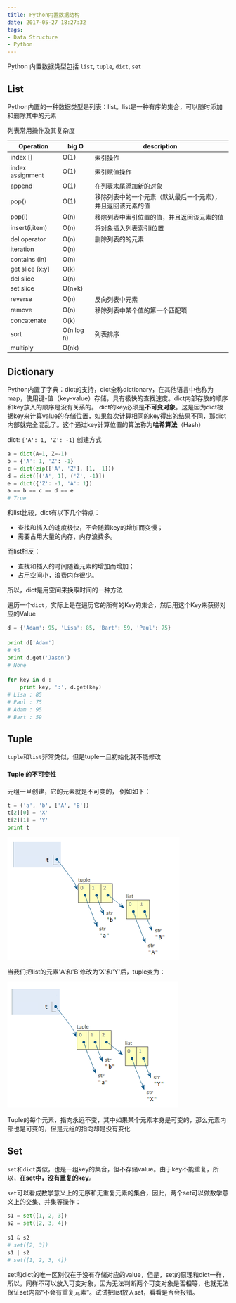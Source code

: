 ```yaml
---
title: Python内置数据结构
date: 2017-05-27 18:27:32
tags: 
- Data Structure
- Python
---
```



Python 内置数据类型包括 `list`, `tuple`, `dict`, `set`

## List

Python内置的一种数据类型是列表：list。list是一种有序的集合，可以随时添加和删除其中的元素

列表常用操作及其复杂度

Operation  | big O | description |
--|-- |-- |
index [] |	O(1) |	索引操作
index assignment	|	O(1)| 	索引赋值操作
append	|	O(1)|	在列表末尾添加新的对象
pop()	|	O(1)|	移除列表中的一个元素（默认最后一个元素），并且返回该元素的值
pop(i)	|	O(n)|	移除列表中索引位置的值，并且返回该元素的值
insert(i,item)	|	O(n)|	将对象插入列表索引i位置
del operator	|	O(n)|	删除列表的的元素
iteration	|	O(n)|
contains (in)	|	O(n)|
get slice [x:y]	|	O(k)|
del slice	|	O(n)|
set slice	|	O(n+k)|
reverse	|	O(n)|	反向列表中元素
remove | O(n) | 移除列表中某个值的第一个匹配项
concatenate	|	O(k)|
sort	|	O(n log n)|	列表排序
multiply	|	O(nk)|


<!-- more -->


## Dictionary

Python内置了字典：dict的支持，dict全称dictionary，在其他语言中也称为map，使用键-值（key-value）存储，具有极快的查找速度。dict内部存放的顺序和key放入的顺序是没有关系的。
dict的key必须是**不可变对象**。这是因为dict根据key来计算value的存储位置，如果每次计算相同的key得出的结果不同，那dict内部就完全混乱了。这个通过key计算位置的算法称为**哈希算法**（Hash）

dict: `{'A': 1, 'Z': -1}` 创建方式

``` python
a = dict(A=1, Z=-1)
b = {'A': 1, 'Z': -1}
c = dict(zip(['A', 'Z'], [1, -1]))
d = dict([('A', 1), ('Z', -1)])
e = dict({'Z': -1, 'A': 1})
a == b == c == d == e
# True
```

和list比较，dict有以下几个特点：

- 查找和插入的速度极快，不会随着key的增加而变慢；
- 需要占用大量的内存，内存浪费多。

而list相反：

- 查找和插入的时间随着元素的增加而增加；
- 占用空间小，浪费内存很少。

所以，dict是用空间来换取时间的一种方法

遍历一个`dict`，实际上是在遍历它的所有的Key的集合，然后用这个Key来获得对应的Value

``` python
d = {'Adam': 95, 'Lisa': 85, 'Bart': 59, 'Paul': 75}

print d['Adam']
# 95
print d.get('Jason')
# None

for key in d :
    print key, ':', d.get(key)
# Lisa : 85
# Paul : 75
# Adam : 95
# Bart : 59
```

## Tuple

`tuple`和`list`非常类似，但是tuple一旦初始化就不能修改

#### Tuple 的不可变性

元组一旦创建，它的元素就是不可变的， 例如如下：

``` python
t = ('a', 'b', ['A', 'B'])
t[2][0] = 'X'
t[2][1] = 'Y'
print t
```

![createTuple1](assets/Basic_DataStructure_Python-21a4b.png)

当我们把list的元素'A'和'B'修改为'X'和'Y'后，tuple变为：

![createTuple2](assets/Basic_DataStructure_Python-277bd.png)

Tuple的每个元素，指向永远不变，其中如果某个元素本身是可变的，那么元素内部也是可变的，但是元组的指向却是没有变化


## Set

`set`和`dict`类似，也是一组key的集合，但不存储value。由于key不能重复，所以，**在set中，没有重复的key**。


`set`可以看成数学意义上的无序和无重复元素的集合，因此，两个set可以做数学意义上的交集、并集等操作：

``` python
s1 = set([1, 2, 3])
s2 = set([2, 3, 4])

s1 & s2
# set([2, 3])
s1 | s2
# set([1, 2, 3, 4])
```

set和dict的唯一区别仅在于没有存储对应的value，但是，set的原理和dict一样，
所以，同样不可以放入可变对象，因为无法判断两个可变对象是否相等，也就无法保证set内部“不会有重复元素”。试试把list放入set，看看是否会报错。